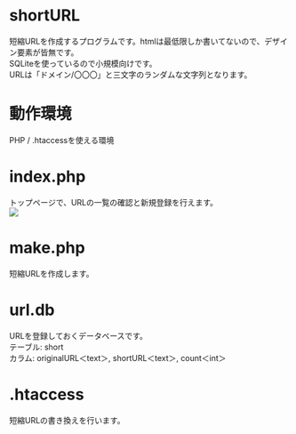 # shortURL
短縮URLを作成するプログラムです。htmlは最低限しか書いてないので、デザイン要素が皆無です。  
SQLiteを使っているので小規模向けです。  
URLは「ドメイン/〇〇〇」と三文字のランダムな文字列となります。

# 動作環境
PHP / .htaccessを使える環境

# index.php
トップページで、URLの一覧の確認と新規登録を行えます。  
<img src="https://user-images.githubusercontent.com/29699789/39768987-cf0b07de-5325-11e8-8b15-a26c98a23f97.png">

# make.php
短縮URLを作成します。

# url.db
URLを登録しておくデータベースです。  
テーブル: short  
カラム: originalURL＜text＞, shortURL＜text＞, count＜int＞

# .htaccess
短縮URLの書き換えを行います。